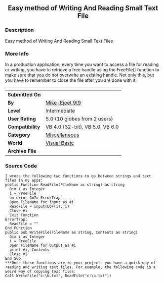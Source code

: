 ﻿<div align="center">

## Easy method of Writing And Reading Small Text File


</div>

### Description

Easy method of Writing And Reading Small Text Files
 
### More Info
 
In a production application, every time you want to access a file for reading or writing, you have to retrieve a free handle using the FreeFile() function to make sure that you do not overwrite an existing handle. Not only this, but you have to remember to close the file after you are done with it.


<span>             |<span>
---                |---
**Submitted On**   |
**By**             |[Mike\-Ejeet 9t9](https://github.com/Planet-Source-Code/PSCIndex/blob/master/ByAuthor/mike-ejeet-9t9.md)
**Level**          |Intermediate
**User Rating**    |5.0 (10 globes from 2 users)
**Compatibility**  |VB 4\.0 \(32\-bit\), VB 5\.0, VB 6\.0
**Category**       |[Miscellaneous](https://github.com/Planet-Source-Code/PSCIndex/blob/master/ByCategory/miscellaneous__1-1.md)
**World**          |[Visual Basic](https://github.com/Planet-Source-Code/PSCIndex/blob/master/ByWorld/visual-basic.md)
**Archive File**   |[](https://github.com/Planet-Source-Code/mike-ejeet-9t9-easy-method-of-writing-and-reading-small-text-file__1-4918/archive/master.zip)





### Source Code

```
I wrote the following two functions to go between strings and text files in my apps:
public Function ReadFile(FileName as string) as string
  Dim i as Integer
  i = FreeFile
  on error GoTo ErrorTrap
  Open FileName for input as #i
  ReadFile = input(LOF(i), i)
  Close #i
  Exit Function
ErrorTrap:
  ReadFile = ""
End Function
public Sub WriteFile(FileName as string, Contents as string)
  Dim i as Integer
  i = FreeFile
  Open FileName for Output as #i
  print #i, Contents
  Close #i
End Sub
***Once these functions are in your project, you have a quick way of reading and writing text files. For example, the following code is a weird way of copying text files:
Call WriteFile("c:\b.txt", ReadFile("c:\a.txt"))
```


